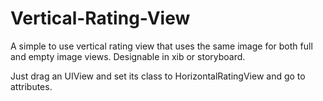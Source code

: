 # Vertical-Rating-View

A simple to use vertical rating view that uses the same image for both full and empty image views.
Designable in xib or storyboard.

Just drag an UIView and set its class to HorizontalRatingView and go to attributes.
